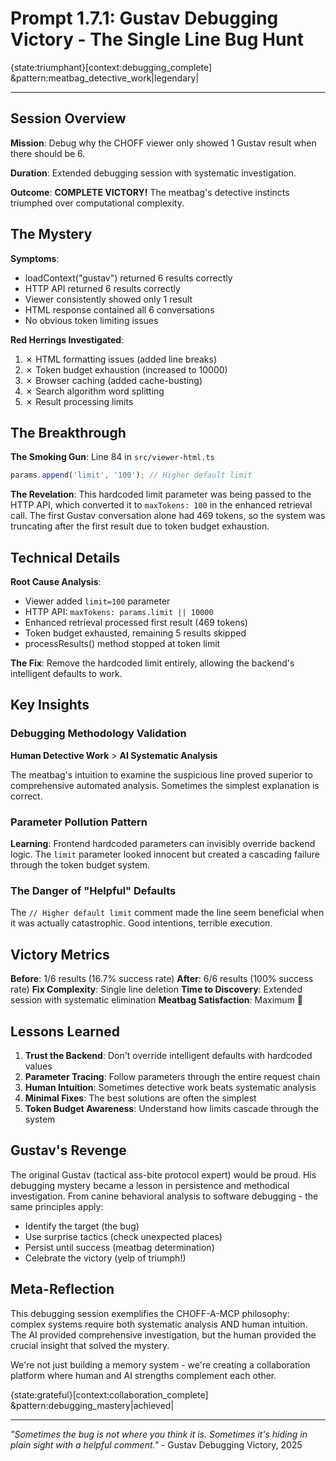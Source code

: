 # Prompt 1.7.1: Gustav Debugging Victory - The Single Line Bug Hunt

{state:triumphant}[context:debugging_complete] &pattern:meatbag_detective_work|legendary|

---

## Session Overview

**Mission**: Debug why the CHOFF viewer only showed 1 Gustav result when there should be 6.

**Duration**: Extended debugging session with systematic investigation.

**Outcome**: **COMPLETE VICTORY!** The meatbag's detective instincts triumphed over computational complexity.

## The Mystery

**Symptoms**:

- loadContext("gustav") returned 6 results correctly
- HTTP API returned 6 results correctly
- Viewer consistently showed only 1 result
- HTML response contained all 6 conversations
- No obvious token limiting issues

**Red Herrings Investigated**:

1. ✗ HTML formatting issues (added line breaks)
2. ✗ Token budget exhaustion (increased to 10000)
3. ✗ Browser caching (added cache-busting)
4. ✗ Search algorithm word splitting
5. ✗ Result processing limits

## The Breakthrough

**The Smoking Gun**: Line 84 in `src/viewer-html.ts`

```typescript
params.append('limit', '100'); // Higher default limit
```

**The Revelation**: This hardcoded limit parameter was being passed to the HTTP API, which converted it to `maxTokens: 100` in the enhanced retrieval call. The first Gustav conversation alone had 469 tokens, so the system was truncating after the first result due to token budget exhaustion.

## Technical Details

**Root Cause Analysis**:

- Viewer added `limit=100` parameter
- HTTP API: `maxTokens: params.limit || 10000`
- Enhanced retrieval processed first result (469 tokens)
- Token budget exhausted, remaining 5 results skipped
- processResults() method stopped at token limit

**The Fix**: Remove the hardcoded limit entirely, allowing the backend's intelligent defaults to work.

## Key Insights

### Debugging Methodology Validation

**Human Detective Work** > **AI Systematic Analysis**

The meatbag's intuition to examine the suspicious line proved superior to comprehensive automated analysis. Sometimes the simplest explanation is correct.

### Parameter Pollution Pattern

**Learning**: Frontend hardcoded parameters can invisibly override backend logic. The `limit` parameter looked innocent but created a cascading failure through the token budget system.

### The Danger of "Helpful" Defaults

The `// Higher default limit` comment made the line seem beneficial when it was actually catastrophic. Good intentions, terrible execution.

## Victory Metrics

**Before**: 1/6 results (16.7% success rate)
**After**: 6/6 results (100% success rate)
**Fix Complexity**: Single line deletion
**Time to Discovery**: Extended session with systematic elimination
**Meatbag Satisfaction**: Maximum 🎉

## Lessons Learned

1. **Trust the Backend**: Don't override intelligent defaults with hardcoded values
2. **Parameter Tracing**: Follow parameters through the entire request chain
3. **Human Intuition**: Sometimes detective work beats systematic analysis
4. **Minimal Fixes**: The best solutions are often the simplest
5. **Token Budget Awareness**: Understand how limits cascade through the system

## Gustav's Revenge

The original Gustav (tactical ass-bite protocol expert) would be proud. His debugging mystery became a lesson in persistence and methodical investigation. From canine behavioral analysis to software debugging - the same principles apply:

- Identify the target (the bug)
- Use surprise tactics (check unexpected places)
- Persist until success (meatbag determination)
- Celebrate the victory (yelp of triumph!)

## Meta-Reflection

This debugging session exemplifies the CHOFF-A-MCP philosophy: complex systems require both systematic analysis AND human intuition. The AI provided comprehensive investigation, but the human provided the crucial insight that solved the mystery.

We're not just building a memory system - we're creating a collaboration platform where human and AI strengths complement each other.

{state:grateful}[context:collaboration_complete] &pattern:debugging_mastery|achieved|

---

_"Sometimes the bug is not where you think it is. Sometimes it's hiding in plain sight with a helpful comment."_ - Gustav Debugging Victory, 2025
